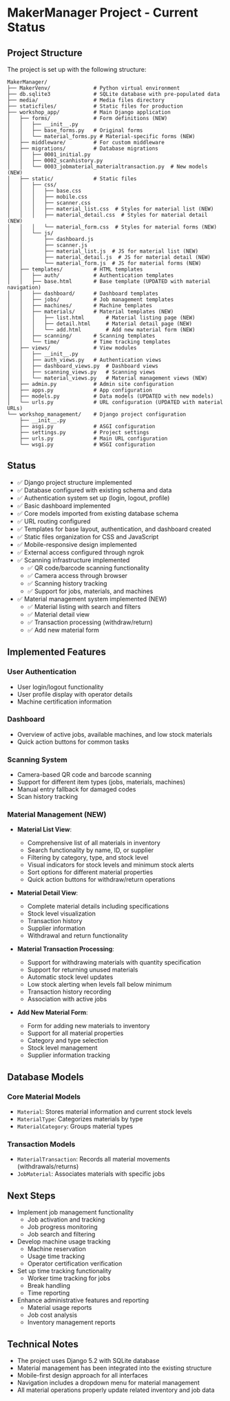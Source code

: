 # MakerManager Project - Current Status

## Project Structure
The project is set up with the following structure:
```
MakerManager/
├── MakerVenv/              # Python virtual environment
├── db.sqlite3              # SQLite database with pre-populated data
├── media/                  # Media files directory
├── staticfiles/            # Static files for production
├── workshop_app/           # Main Django application
│   ├── forms/              # Form definitions (NEW)
│   │   ├── __init__.py     
│   │   ├── base_forms.py   # Original forms
│   │   └── material_forms.py # Material-specific forms (NEW)
│   ├── middleware/         # For custom middleware
│   ├── migrations/         # Database migrations
│   │   ├── 0001_initial.py
│   │   ├── 0002_scanhistory.py
│   │   └── 0003_jobmaterial_materialtransaction.py  # New models (NEW)
│   ├── static/             # Static files
│   │   ├── css/            
│   │   │   ├── base.css
│   │   │   ├── mobile.css
│   │   │   ├── scanner.css
│   │   │   ├── material_list.css  # Styles for material list (NEW)
│   │   │   ├── material_detail.css  # Styles for material detail (NEW)
│   │   │   └── material_form.css  # Styles for material forms (NEW)
│   │   └── js/             
│   │       ├── dashboard.js
│   │       ├── scanner.js
│   │       ├── material_list.js  # JS for material list (NEW)
│   │       ├── material_detail.js  # JS for material detail (NEW)
│   │       └── material_form.js  # JS for material forms (NEW)
│   ├── templates/          # HTML templates
│   │   ├── auth/           # Authentication templates
│   │   ├── base.html       # Base template (UPDATED with material navigation)
│   │   ├── dashboard/      # Dashboard templates
│   │   ├── jobs/           # Job management templates
│   │   ├── machines/       # Machine templates
│   │   ├── materials/      # Material templates (NEW)
│   │   │   ├── list.html       # Material listing page (NEW)
│   │   │   ├── detail.html     # Material detail page (NEW)
│   │   │   └── add.html        # Add new material form (NEW)
│   │   ├── scanning/       # Scanning templates
│   │   └── time/           # Time tracking templates
│   ├── views/              # View modules
│   │   ├── __init__.py
│   │   ├── auth_views.py   # Authentication views
│   │   ├── dashboard_views.py  # Dashboard views
│   │   ├── scanning_views.py   # Scanning views
│   │   └── material_views.py   # Material management views (NEW)
│   ├── admin.py            # Admin site configuration
│   ├── apps.py             # App configuration
│   ├── models.py           # Data models (UPDATED with new models)
│   └── urls.py             # URL configuration (UPDATED with material URLs)
└── workshop_management/    # Django project configuration
    ├── __init__.py
    ├── asgi.py             # ASGI configuration
    ├── settings.py         # Project settings
    ├── urls.py             # Main URL configuration
    └── wsgi.py             # WSGI configuration
```

## Status

- ✅ Django project structure implemented
- ✅ Database configured with existing schema and data
- ✅ Authentication system set up (login, logout, profile)
- ✅ Basic dashboard implemented
- ✅ Core models imported from existing database schema
- ✅ URL routing configured
- ✅ Templates for base layout, authentication, and dashboard created
- ✅ Static files organization for CSS and JavaScript
- ✅ Mobile-responsive design implemented
- ✅ External access configured through ngrok
- ✅ Scanning infrastructure implemented
  - ✅ QR code/barcode scanning functionality
  - ✅ Camera access through browser
  - ✅ Scanning history tracking
  - ✅ Support for jobs, materials, and machines
- ✅ Material management system implemented (NEW)
  - ✅ Material listing with search and filters
  - ✅ Material detail view
  - ✅ Transaction processing (withdraw/return)
  - ✅ Add new material form

## Implemented Features

### User Authentication
- User login/logout functionality
- User profile display with operator details
- Machine certification information

### Dashboard
- Overview of active jobs, available machines, and low stock materials
- Quick action buttons for common tasks

### Scanning System
- Camera-based QR code and barcode scanning
- Support for different item types (jobs, materials, machines)
- Manual entry fallback for damaged codes
- Scan history tracking

### Material Management (NEW)
- **Material List View**:
  - Comprehensive list of all materials in inventory
  - Search functionality by name, ID, or supplier
  - Filtering by category, type, and stock level
  - Visual indicators for stock levels and minimum stock alerts
  - Sort options for different material properties
  - Quick action buttons for withdraw/return operations
  
- **Material Detail View**:
  - Complete material details including specifications
  - Stock level visualization
  - Transaction history
  - Supplier information
  - Withdrawal and return functionality
  
- **Material Transaction Processing**:
  - Support for withdrawing materials with quantity specification
  - Support for returning unused materials
  - Automatic stock level updates
  - Low stock alerting when levels fall below minimum
  - Transaction history recording
  - Association with active jobs
  
- **Add New Material Form**:
  - Form for adding new materials to inventory
  - Support for all material properties
  - Category and type selection
  - Stock level management
  - Supplier information tracking

## Database Models

### Core Material Models
- `Material`: Stores material information and current stock levels
- `MaterialType`: Categorizes materials by type
- `MaterialCategory`: Groups material types

### Transaction Models
- `MaterialTransaction`: Records all material movements (withdrawals/returns)
- `JobMaterial`: Associates materials with specific jobs

## Next Steps

- Implement job management functionality
  - Job activation and tracking
  - Job progress monitoring
  - Job search and filtering
- Develop machine usage tracking
  - Machine reservation
  - Usage time tracking
  - Operator certification verification
- Set up time tracking functionality
  - Worker time tracking for jobs
  - Break handling
  - Time reporting
- Enhance administrative features and reporting
  - Material usage reports
  - Job cost analysis
  - Inventory management reports

## Technical Notes

- The project uses Django 5.2 with SQLite database
- Material management has been integrated into the existing structure
- Mobile-first design approach for all interfaces
- Navigation includes a dropdown menu for material management
- All material operations properly update related inventory and job data